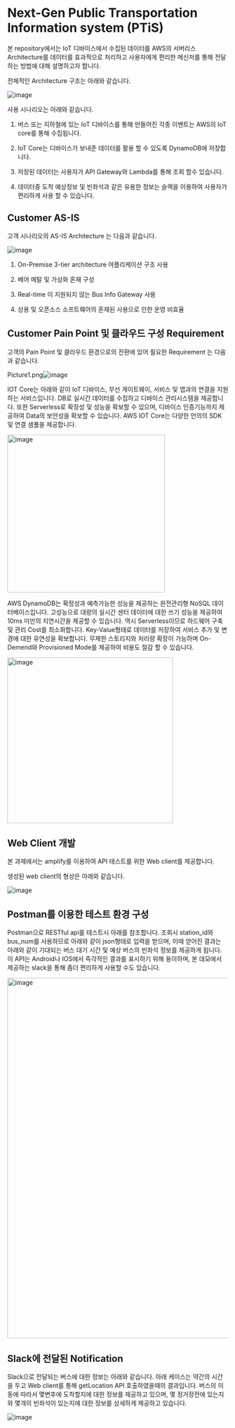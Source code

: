 # Next-Gen Public Transportation Information system (PTiS)

본 repository에서는 IoT 디바이스에서 수집된 데이터를 AWS의 서버리스 Architecture를 데이터를 효과적으로 처리하고 사용자에게 편리한 메신저를 통해 전달하는 방법에 대해 설명하고자 합니다.

전체적인 Architecture 구조는 아래와 같습니다. 


![image](https://user-images.githubusercontent.com/52392004/161161317-b0c71c33-6e07-4dcd-85e3-b0fc815689e9.png)



사용 시나리오는 아래와 같습니다. 

1) 버스 또는 지하철에 있는 IoT 디바이스를 통해 만들어진 각종 이벤트는 AWS의 IoT core를 통해 수집됩니다.

2) IoT Core는 디바이스가 보내준 데이터를 활용 할 수 있도록 DynamoDB에 저장합니다. 

3) 저장된 데이터는 사용자가 API Gateway와 Lambda를 통해 조회 할수 있습니다.

4) 데이터중 도착 예상정보 및 빈좌석과 같은 유용한 정보는 슬랙을 이용하여 사용자가 편리하게 사용 할 수 있습니다. 



## Customer AS-IS

고객 시나리오의 AS-IS Architecture 는 다음과 같습니다.

![image](https://user-images.githubusercontent.com/102651767/161021380-5b8f6e4a-b3f8-4cc7-927a-067e00b2516e.png)

1) On-Premise 3-tier architecture 어플리케이션 구조 사용

2) 베어 메탈 및 가상화 혼재 구성

3) Real-time 이 지원되지 않는 Bus Info Gateway 사용

4) 상용 및 오픈소스 소프트웨어의 혼재된 사용으로 인한 운영 비효율



## Customer Pain Point 및 클라우드 구성 Requirement

고객의 Pain Point 및 클라우드 환경으로의 전환에 있어 필요한 Requirement 는 다음과 같습니다.

Picture1.png![image](https://user-images.githubusercontent.com/102651767/161022249-c1243e02-8f6b-4e9c-9a60-616bc4eb7850.png)


IOT Core는 아래와 같이 IoT 디바이스, 무선 게이트웨이, 서비스 및 앱과의 연결을 지원하는 서비스입니다. DB로 실시간 데이터를 수집하고 디바이스 관리시스템을 제공합니다. 또한 Serverless로 확장성 및 성능을 확보할 수 있으며, 디바이스 인증기능까지 제공하여 Data의 보안성을 확보할 수 있습니다. AWS IOT Core는 다양한 언의의 SDK 및 연결 샘풀을 제공합니다. 

<img width="359" alt="image" src="https://user-images.githubusercontent.com/52392004/161160656-2a936131-5259-4d2e-b456-c724167fd90c.png">

AWS DynamoDB는 확정성과 예측가능한 성능을 제공하는 완전관리형 NoSQL 데이터베이스입니다. 고성능으로 대량의 실시간 센터 데이터에 대한 쓰기 성능을 제공하여 10ms 미만의 지연시간을 제공할 수 있습니다. 역시 Serverless이므로 하드웨어 구축 및 관리 Cost를 최소화합니다. Key-Value형태로 데이터를 저장하여 서비스 추가 및 변경에 대한 유연성을 확보합니다. 무제한 스토리지와 처리량 확장이 가능하며 On-Demend와 Provisioned Mode를 제공하여 비용도 절감 할 수 있습니다. 

<img width="377" alt="image" src="https://user-images.githubusercontent.com/52392004/161160840-106cbd2c-2667-4425-894a-62086e25829f.png">



## Web Client 개발 

본 과제에서는 amplify를 이용하여 API 테스트를 위한 Web client를 제공합니다.

생성된 web client의 형상은 아래와 같습니다. 

![image](https://user-images.githubusercontent.com/52392004/161053081-011e925a-6473-45c8-8ccd-8113faf5cd12.png)


## Postman를 이용한 테스트 환경 구성

Postman으로 RESTful api를 테스트시 아래를 참조합니다. 조회시 station_id와 bus_num를 사용하므로 아래와 같이 json형태로 입력을 받으며, 이때 얻어진 결과는 아래와 같이 기대되는 버스 대기 시간 및 예상 버스의 빈좌석 정보를 제공하게 됩니다. 이 API는 Android나 IOS에서 즉각적인 결과를 표시하기 위해 용이하며, 본 데모에서 제공하는 slack을 통해 좀더 편리하게 사용할 수도 있습니다. 

<img width="820" alt="image" src="https://user-images.githubusercontent.com/52392004/161053216-a3cc73e4-42ee-49d0-9e7c-3b661ceb4417.png">


## Slack에 전달된 Notification 

Slack으로 전달되는 버스에 대한 정보는 아래와 같습니다. 아래 케이스는 약간의 시간을 두고 Web client를 통해 getLocation API 호출하였을때의 결과입니다. 버스의 이동에 따라서 몇변후에 도착할지에 대한 정보를 제공하고 있으며, 몇 정거장전에 있는지와 몇개의 빈좌석이 있는지에 대한 정보를 상세하게 제공하고 있습니다. 

![image](https://user-images.githubusercontent.com/52392004/161054433-1a4e7ac2-3f12-40df-8d8d-6ecfad91825f.png)


